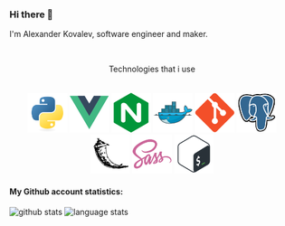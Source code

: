 ### Hi there 👋

I'm Alexander Kovalev, software engineer and maker.

<br>
<p align="center">
Technologies that i use
<br><br><br>
<img src="https://github.com/devicons/devicon/blob/master/icons/python/python-original.svg" alt="python" width="70" height="70"/>
<img src="https://github.com/devicons/devicon/blob/master/icons/vuejs/vuejs-original.svg" alt="vuejs" width="70" height="70"/>
<img src="https://github.com/devicons/devicon/blob/master/icons/nginx/nginx-original.svg" alt="nginx" width="70" height="70"/>
<img src="https://github.com/devicons/devicon/blob/master/icons/docker/docker-original.svg" alt="docker" width="70" height="70"/>
<img src="https://github.com/devicons/devicon/blob/master/icons/git/git-original.svg" alt="git" width="70" height="70"/>
<img src="https://github.com/devicons/devicon/blob/master/icons/postgresql/postgresql-original.svg" alt="postgresql" width="70" height="70"/>
<img src="https://github.com/devicons/devicon/blob/master/icons/flask/flask-original.svg" alt="flask" width="70" height="70"/>
<img src="https://github.com/devicons/devicon/blob/master/icons/sass/sass-original.svg" alt="saas" width="70" height="70"/>
<img src="https://github.com/devicons/devicon/blob/master/icons/bash/bash-original.svg" alt="bash" width="70" height="70"/>
<br>

#### My Github account statistics:

![github stats](https://github-readme-stats.vercel.app/api?username=iRay&show_icons=true&line_height=24&&count_private=true)
![language stats](https://github-readme-stats.vercel.app/api/top-langs/?username=iRay&layout=compact&langs_count=10)